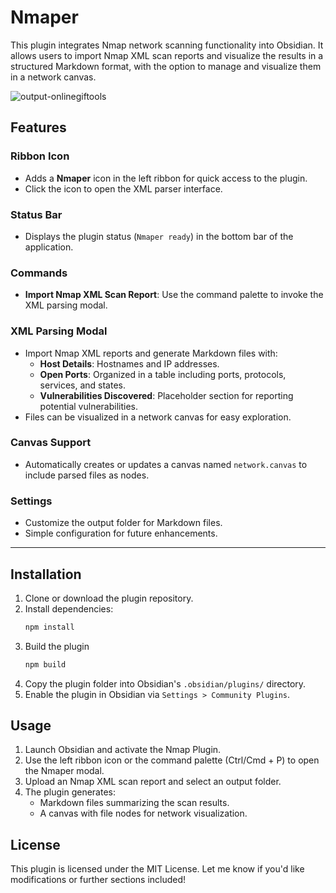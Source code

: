 # Nmaper

This plugin integrates Nmap network scanning functionality into Obsidian. It allows users to import Nmap XML scan reports and visualize the results in a structured Markdown format, with the option to manage and visualize them in a network canvas.

![output-onlinegiftools](https://github.com/user-attachments/assets/85d7db6d-6cec-420f-87d8-5cdd788cb847)

## Features

### Ribbon Icon

-   Adds a **Nmaper** icon in the left ribbon for quick access to the plugin.
-   Click the icon to open the XML parser interface.

### Status Bar

-   Displays the plugin status (`Nmaper ready`) in the bottom bar of the application.

### Commands

-   **Import Nmap XML Scan Report**: Use the command palette to invoke the XML parsing modal.

### XML Parsing Modal

-   Import Nmap XML reports and generate Markdown files with:
    -   **Host Details**: Hostnames and IP addresses.
    -   **Open Ports**: Organized in a table including ports, protocols, services, and states.
    -   **Vulnerabilities Discovered**: Placeholder section for reporting potential vulnerabilities.
-   Files can be visualized in a network canvas for easy exploration.

### Canvas Support

-   Automatically creates or updates a canvas named `network.canvas` to include parsed files as nodes.

### Settings

-   Customize the output folder for Markdown files.
-   Simple configuration for future enhancements.

---

## Installation

1. Clone or download the plugin repository.
2. Install dependencies:
    ```bash
    npm install
    ```
3. Build the plugin
    ```bash
    npm build
    ```
4. Copy the plugin folder into Obsidian's `.obsidian/plugins/` directory.
5. Enable the plugin in Obsidian via `Settings > Community Plugins`.

## Usage

1. Launch Obsidian and activate the Nmap Plugin.
2. Use the left ribbon icon or the command palette (Ctrl/Cmd + P) to open the Nmaper modal.
3. Upload an Nmap XML scan report and select an output folder.
4. The plugin generates:
    - Markdown files summarizing the scan results.
    - A canvas with file nodes for network visualization.

## License

This plugin is licensed under the MIT License. Let me know if you'd like modifications or further sections included!
